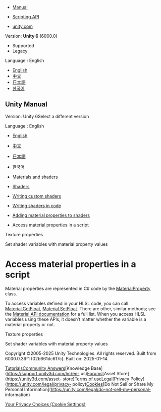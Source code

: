 [](https://docs.unity3d.com)

  * [Manual](../Manual/index.html)
  * [Scripting API](../ScriptReference/index.html)

  * [unity.com](https://unity.com/)

Version: **Unity 6** (6000.0)

  * Supported
  * Legacy

Language : English

  * [English](/Manual/writing-shader-use-material-properties-code.html)
  * [中文](/cn/current/Manual/writing-shader-use-material-properties-code.html)
  * [日本語](/ja/current/Manual/writing-shader-use-material-properties-code.html)
  * [한국어](/kr/current/Manual/writing-shader-use-material-properties-code.html)

[](https://docs.unity3d.com)

## Unity Manual

Version: Unity 6Select a different version

Language : English

  * [English](/Manual/writing-shader-use-material-properties-code.html)
  * [中文](/cn/current/Manual/writing-shader-use-material-properties-code.html)
  * [日本語](/ja/current/Manual/writing-shader-use-material-properties-code.html)
  * [한국어](/kr/current/Manual/writing-shader-use-material-properties-code.html)

  * [Materials and shaders](materials-and-shaders.html)
  * [Shaders](Shaders.html)
  * [Writing custom shaders](writing-custom-shaders.html)
  * [Writing shaders in code](shader-writing.html)
  * [Adding material properties to shaders](writing-shader-change-properties.html)
  * Access material properties in a script

[](material-properties-texture-properties.html)

Texture properties

[](writing-shader-use-material-properties.html)

Set shader variables with material property values

# Access material properties in a script

Material properties are represented in C# code by the
[MaterialProperty](../ScriptReference/MaterialProperty.html) class.

To access variables defined in your HLSL code, you can call
[Material.GetFloat](../ScriptReference/Material.GetFloat.html),
[Material.SetFloat](../ScriptReference/Material.SetFloat.html). There are
other, similar methods; see the [Material API
documentation](../ScriptReference/Material.html) for a full list. When you
access HLSL variables using these APIs, it doesn’t matter whether the variable
is a material property or not.

[](material-properties-texture-properties.html)

Texture properties

[](writing-shader-use-material-properties.html)

Set shader variables with material property values

Copyright ©2005-2025 Unity Technologies. All rights reserved. Built from
6000.0.36f1 (02b661dc617c). Built on: 2025-01-14.

[Tutorials](https://learn.unity.com/)[Community
Answers](https://answers.unity3d.com)[Knowledge
Base](https://support.unity3d.com/hc/en-
us)[Forums](https://forum.unity3d.com)[Asset Store](https://unity3d.com/asset-
store)[Terms of
use](https://docs.unity3d.com/Manual/TermsOfUse.html)[Legal](https://unity.com/legal)[Privacy
Policy](https://unity.com/legal/privacy-
policy)[Cookies](https://unity.com/legal/cookie-policy)[Do Not Sell or Share
My Personal Information](https://unity.com/legal/do-not-sell-my-personal-
information)

[Your Privacy Choices (Cookie Settings)](javascript:void\(0\);)

